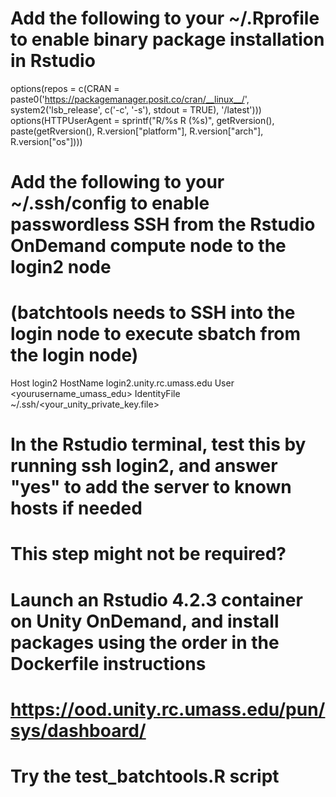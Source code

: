 # Add the following to your ~/.Rprofile to enable binary package installation in Rstudio

options(repos = c(CRAN = paste0('https://packagemanager.posit.co/cran/__linux__/', system2('lsb_release', c('-c', '-s'), stdout = TRUE), '/latest')))
options(HTTPUserAgent = sprintf("R/%s R (%s)", getRversion(), paste(getRversion(), R.version["platform"], R.version["arch"], R.version["os"])))

# Add the following to your ~/.ssh/config to enable passwordless SSH from the Rstudio OnDemand compute node to the login2 node
# (batchtools needs to SSH into the login node to execute sbatch from the login node)

Host login2
HostName login2.unity.rc.umass.edu
User <yourusername_umass_edu>
IdentityFile ~/.ssh/<your_unity_private_key.file>

# In the Rstudio terminal, test this by running ssh login2, and answer "yes" to add the server to known hosts if needed
# This step might not be required?

# Launch an Rstudio 4.2.3 container on Unity OnDemand, and install packages using the order in the Dockerfile instructions
# https://ood.unity.rc.umass.edu/pun/sys/dashboard/

# Try the test_batchtools.R script